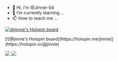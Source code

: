 - 👋 Hi, I’m @Jinnie-04
- 🌱 I’m currently learning ...
- 📫 How to reach me ...
<!---
Jinnie-04/Jinnie-04 is a ✨ special ✨ repository because its `README.md` (this file) appears on your GitHub profile.
You can click the Preview link to take a look at your changes.
--->
[![@jinnie's Holopin board](https://holopin.me/jinnie)](https://holopin.io/@jinnie)
<p align="left">
[![@jinnie's Holopin board](https://holopin.me/jinnie)](https://holopin.io/@jinnie)

  <a href="https://github.com/Jinnie-04" target="_blank"><img src="https://img.shields.io/badge/Github-Jinnie-04green?style=for-the-badge&logo=github"></a>
  <a href="https://instagram.com/jinnie._.04?igshid=YmMyMTA2M2Y=" target="_blank"><img src="https://img.shields.io/badge/IG-%40jinnie._.04-blue?style=for-the-badge&logo=instagram"></a>
  
</p>
